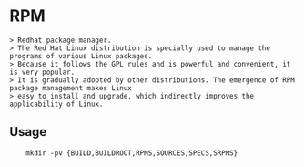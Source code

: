 

# RPM
    > Redhat package manager.  
    > The Red Hat Linux distribution is specially used to manage the programs of various Linux packages. 
    > Because it follows the GPL rules and is powerful and convenient, it is very popular. 
    > It is gradually adopted by other distributions. The emergence of RPM package management makes Linux 
    > easy to install and upgrade, which indirectly improves the applicability of Linux. 

## Usage
```
    mkdir -pv {BUILD,BUILDROOT,RPMS,SOURCES,SPECS,SRPMS}
```
    
